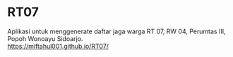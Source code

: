 # RT07
Aplikasi untuk menggenerate daftar jaga warga RT 07, RW 04, Perumtas III, Popoh
 Wonoayu Sidoarjo.\
https://miftahul001.github.io/RT07/
